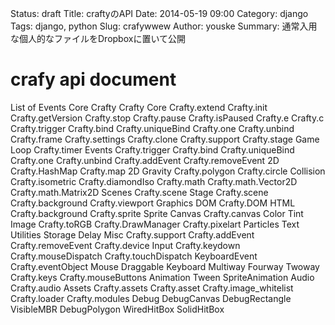 Status: draft
Title: craftyのAPI
Date: 2014-05-19 09:00
Category: django
Tags: django, python
Slug: crafywwew
Author: youske
Summary: 通常入用な個人的なファイルをDropboxに置いて公開


# crafy api document

List of Events
Core
Crafty
Crafty Core
Crafty.extend
Crafty.init
Crafty.getVersion
Crafty.stop
Crafty.pause
Crafty.isPaused
Crafty.e
Crafty.c
Crafty.trigger
Crafty.bind
Crafty.uniqueBind
Crafty.one
Crafty.unbind
Crafty.frame
Crafty.settings
Crafty.clone
Crafty.support
Crafty.stage
Game Loop
Crafty.timer
Events
Crafty.trigger
Crafty.bind
Crafty.uniqueBind
Crafty.one
Crafty.unbind
Crafty.addEvent
Crafty.removeEvent
2D
Crafty.HashMap
Crafty.map
2D
Gravity
Crafty.polygon
Crafty.circle
Collision
Crafty.isometric
Crafty.diamondIso
Crafty.math
Crafty.math.Vector2D
Crafty.math.Matrix2D
Scenes
Crafty.scene
Stage
Crafty.scene
Crafty.background
Crafty.viewport
Graphics
DOM
Crafty.DOM
HTML
Crafty.background
Crafty.sprite
Sprite
Canvas
Crafty.canvas
Color
Tint
Image
Crafty.toRGB
Crafty.DrawManager
Crafty.pixelart
Particles
Text
Utilities
Storage
Delay
Misc
Crafty.support
Crafty.addEvent
Crafty.removeEvent
Crafty.device
Input
Crafty.keydown
Crafty.mouseDispatch
Crafty.touchDispatch
KeyboardEvent
Crafty.eventObject
Mouse
Draggable
Keyboard
Multiway
Fourway
Twoway
Crafty.keys
Crafty.mouseButtons
Animation
Tween
SpriteAnimation
Audio
Crafty.audio
Assets
Crafty.assets
Crafty.asset
Crafty.image_whitelist
Crafty.loader
Crafty.modules
Debug
DebugCanvas
DebugRectangle
VisibleMBR
DebugPolygon
WiredHitBox
SolidHitBox
